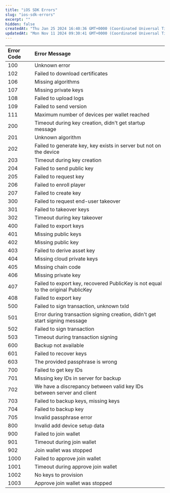 ```yaml
---
title: "iOS SDK Errors"
slug: "ios-sdk-errors"
excerpt: ""
hidden: false
createdAt: "Thu Jan 25 2024 16:40:36 GMT+0000 (Coordinated Universal Time)"
updatedAt: "Mon Nov 11 2024 09:30:41 GMT+0000 (Coordinated Universal Time)"
---
```

| Error Code | Error Message                                                                    |
| :--------- | :------------------------------------------------------------------------------- |
| 100        | Unknown error                                                                    |
| 102        | Failed to download certificates                                                  |
| 106        | Missing algorithms                                                               |
| 107        | Missing private keys                                                             |
| 108        | Failed to upload logs                                                            |
| 109        | Failed to send version                                                           |
| 111        | Maximum number of devices per wallet reached                                     |
| 200        | Timeout during key creation, didn't get startup message                          |
| 201        | Unknown algorithm                                                                |
| 202        | Failed to generate key, key exists in server but not on the device               |
| 203        | Timeout during key creation                                                      |
| 204        | Failed to send public key                                                        |
| 205        | Failed to request key                                                            |
| 206        | Failed to enroll player                                                          |
| 207        | Failed to create key                                                             |
| 300        | Failed to request end-user takeover                                              |
| 301        | Failed to takeover keys                                                          |
| 302        | Timeout during key takeover                                                      |
| 400        | Failed to export keys                                                            |
| 401        | Missing public keys                                                              |
| 402        | Missing public key                                                               |
| 403        | Failed to derive asset key                                                       |
| 404        | Missing cloud private keys                                                       |
| 405        | Missing chain code                                                               |
| 406        | Missing private key                                                              |
| 407        | Failed to export key, recovered PublicKey is not equal to the original PublicKey |
| 408        | Failed to export key                                                             |
| 500        | Failed to sign transaction, unknown txId                                         |
| 501        | Error during transaction signing creation, didn't get start signing message      |
| 502        | Failed to sign transaction                                                       |
| 503        | Timeout during transaction signing                                               |
| 600        | Backup not available                                                             |
| 601        | Failed to recover keys                                                           |
| 603        | The provided passphrase is wrong                                                 |
| 700        | Failed to get key IDs                                                            |
| 701        | Missing key IDs in server for backup                                             |
| 702        | We have a discrepancy between valid key IDs between server and client            |
| 703        | Failed to backup keys, missing keys                                              |
| 704        | Failed to backup key                                                             |
| 705        | Invalid passphrase error                                                         |
| 800        | Invalid add device setup data                                                    |
| 900        | Failed to join wallet                                                            |
| 901        | Timeout during join wallet                                                       |
| 902        | Join wallet was stopped                                                          |
| 1000       | Failed to approve join wallet                                                    |
| 1001       | Timeout during approve join wallet                                               |
| 1002       | No keys to provision                                                             |
| 1003       | Approve join wallet was stopped                                                  |
